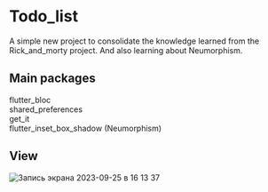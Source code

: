 # Todo_list

A simple new project to consolidate the knowledge learned from the Rick_and_morty project. And also learning about Neumorphism.

## Main packages

flutter_bloc  
shared_preferences  
get_it  
flutter_inset_box_shadow (Neumorphism)

## View

![Запись экрана 2023-09-25 в 16 13 37](https://github.com/Melec354/Todo_list/assets/34657403/500cbd1e-68e3-43c1-8837-d06d39e61c8b)


